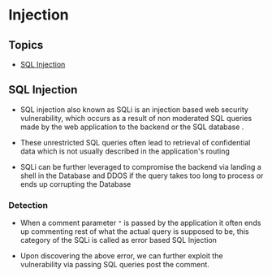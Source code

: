 # Injection

## Topics

* [SQL Injection](#sql-injection)

## SQL Injection

* SQL injection also known as SQLi is an injection based web security vulnerability, which occurs as a result of non moderated SQL queries made by the web application to the backend or the SQL database .

* These unrestricted SQL queries often lead to retrieval of confidential data which is not usually described in the application's routing

* SQLi can be further leveraged to compromise the backend via landing a shell in the Database and DDOS if the query takes too long to process or ends up corrupting the Database

### Detection

* When a comment parameter ``` " ```  is passed by the application it often ends up commenting rest of what the actual query is supposed to be, this category of the SQLi is called as error based SQL Injection

* Upon discovering the above error, we can further exploit the vulnerability via passing SQL queries post the comment.
